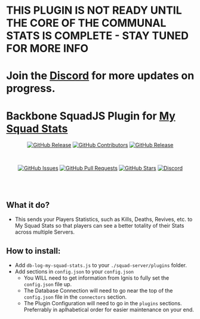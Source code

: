 # THIS PLUGIN IS NOT READY UNTIL THE CORE OF THE COMMUNAL STATS IS COMPLETE - STAY TUNED FOR MORE INFO
# Join the [Discord](https://discord.gg/HV9VGqmPRq) for more updates on progress.

# Backbone SquadJS Plugin for [My Squad Stats](https://mysquadstats.com)
<div align="center">

[![GitHub Release](https://img.shields.io/github/release/IgnisAlienus/SquadJS-My-Squad-Stats.svg?style=flat-square)](https://github.com/IgnisAlienus/SquadJS-My-Squad-Stats/releases)
[![GitHub Contributors](https://img.shields.io/github/contributors/IgnisAlienus/SquadJS-My-Squad-Stats.svg?style=flat-square)](https://github.com/IgnisAlienus/SquadJS-My-Squad-Stats/graphs/contributors)
[![GitHub Release](https://img.shields.io/github/license/IgnisAlienus/SquadJS-My-Squad-Stats.svg?style=flat-square)](https://github.com/IgnisAlienus/SquadJS-My-Squad-Stats/blob/master/LICENSE)

<br>

[![GitHub Issues](https://img.shields.io/github/issues/IgnisAlienus/SquadJS-My-Squad-Stats.svg?style=flat-square)](https://github.com/IgnisAlienus/SquadJS-My-Squad-Stats/issues)
[![GitHub Pull Requests](https://img.shields.io/github/issues-pr-raw/IgnisAlienus/SquadJS-My-Squad-Stats.svg?style=flat-square)](https://github.com/IgnisAlienus/SquadJS-My-Squad-Stats/pulls)
[![GitHub Stars](https://img.shields.io/github/stars/IgnisAlienus/SquadJS-My-Squad-Stats.svg?style=flat-square)](https://github.com/IgnisAlienus/SquadJS-My-Squad-Stats/stargazers)
[![Discord](https://img.shields.io/discord/1174357658971668551.svg?style=flat-square&logo=discord)](https://discord.gg/HV9VGqmPRq)

<br><br>
</div>

## What it do?
- This sends your Players Statistics, such as Kills, Deaths, Revives, etc. to My Squad Stats so that players can see a better totality of their Stats across multiple Servers.

## How to install:
- Add `db-log-my-squad-stats.js` to your `./squad-server/plugins` folder.
- Add sections in `config.json` to your `config.json`
    - You WILL need to get information from Ignis to fully set the `config.json` file up.
    - The Database Connection will need to go near the top of the `config.json` file in the `connectors` section.
    - The Plugin Configuration will need to go in the `plugins` sections. Preferrably in aplhabetical order for easier maintenance on your end.